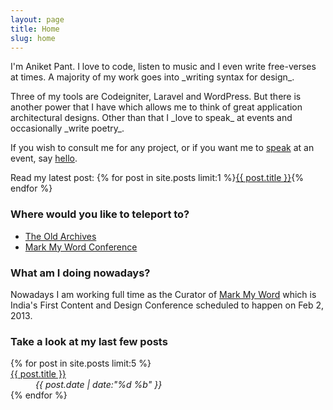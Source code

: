 ```yaml
---
layout: page
title: Home
slug: home
---
```

<p class="island lead" markdown="1">I'm Aniket Pant. I love to code, listen to music and I even write free-verses at times. A majority of my work goes into _writing syntax for design_.</p>

<section class="g one-whole info-on-me text-cols--2 portable-text-cols--1 landmark" markdown="1">
Three of my tools are Codeigniter, Laravel and WordPress. But there is another power that I have which allows me to think of great application architectural designs. Other than that I _love to speak_ at events and occasionally _write poetry_.

If you wish to consult me for any project, or if you want me to [speak](/speaking) at an event, say <a href="mailto:me@aniketpant.com">hello</a>.

Read my latest post: {% for post in site.posts limit:1 %}<a href="{{ post.url }}">{{ post.title }}</a>{% endfor %}
</section>

<section class="g one-half portable-one-whole links">
	<h3>Where would you like to teleport to?</h3>
	<ul class="block-list">
		<li><a href="/archive" class="block-list__link">The Old Archives</a></li>
		<li><a href="http://markmyword.in" class="block-list__link">Mark My Word Conference</a></li>
	</ul>
</section>

<section class="g one-half portable-one-whole">
	<h3>What am I doing nowadays?</h3>
	<p>Nowadays I am working full time as the Curator of <a href="http://markmyword.in">Mark My Word</a> which is India's First Content and Design Conference scheduled to happen on Feb 2, 2013.</p>
</section>

<section class="g one-whole recent-posts">
	<h3>Take a look at my last few posts</h3>
	<dl class="split">
		{% for post in site.posts limit:5 %}
			<dt class="split__title"><a href="{{ post.url }}">{{ post.title }}</a></dt>
			<dd class="split__detail"><em>{{ post.date | date:"%d %b" }}</em></dd>
		{% endfor %}
	</dl>
</section>